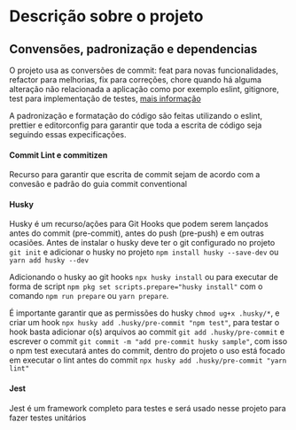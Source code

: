 # Descrição sobre o projeto

## Convensões, padronização e dependencias

O projeto usa as conversões de commit: feat para novas funcionalidades, refactor para melhorias, fix para correções, chore quando há alguma alteração não relacionada a aplicação como por exemplo eslint, gitignore, test para implementação de testes, [mais informação](https://www.conventionalcommits.org/en/v1.0.0/)

A padronização e formatação do código são feitas utilizando o eslint, prettier e editorconfig para garantir que toda a escrita de código seja seguindo essas expecificações.

#### Commit Lint e commitizen

Recurso para garantir que escrita de commit sejam de acordo com a convesão e padrão do guia commit conventional

#### Husky

Husky é um recurso/ações para Git Hooks que podem serem lançados antes do commit (pre-commit), antes do push (pre-push) e em outras ocasiões.
Antes de instalar o husky deve ter o git configurado no projeto `git init` e adicionar o husky no projeto `npm install husky --save-dev` ou `yarn add husky --dev`

Adicionando o husky ao git hooks `npx husky install` ou para executar de forma de script `npm pkg set scripts.prepare="husky install"` com o comando `npm run prepare` ou `yarn prepare`.

É importante garantir que as permissões do husky `chmod ug+x .husky/*`, e criar um hook `npx husky add .husky/pre-commit "npm test"`, para testar o hook basta adicionar o(s) arquivos ao commit `git add .husky/pre-commit` e escrever o commit `git commit -m "add pre-commit husky sample"`, com isso o npm test executará antes do commit, dentro do projeto o uso está focado em executar o lint antes do commit `npx husky add .husky/pre-commit "yarn lint"`

#### Jest

Jest é um framework completo para testes e será usado nesse projeto para fazer testes unitários
